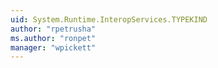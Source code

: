 ```yaml
---
uid: System.Runtime.InteropServices.TYPEKIND
author: "rpetrusha"
ms.author: "ronpet"
manager: "wpickett"
---
```

